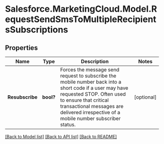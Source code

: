 # Salesforce.MarketingCloud.Model.RequestSendSmsToMultipleRecipientsSubscriptions
## Properties

Name | Type | Description | Notes
------------ | ------------- | ------------- | -------------
**Resubscribe** | **bool?** | Forces the message send request to subscribe the mobile number back into a short code if a user may have requested STOP. Often used to ensure that critical transactional messages are delivered irrespective of a mobile number subscriber status. | [optional] 

[[Back to Model list]](../README.md#documentation-for-models) [[Back to API list]](../README.md#documentation-for-api-endpoints) [[Back to README]](../README.md)

